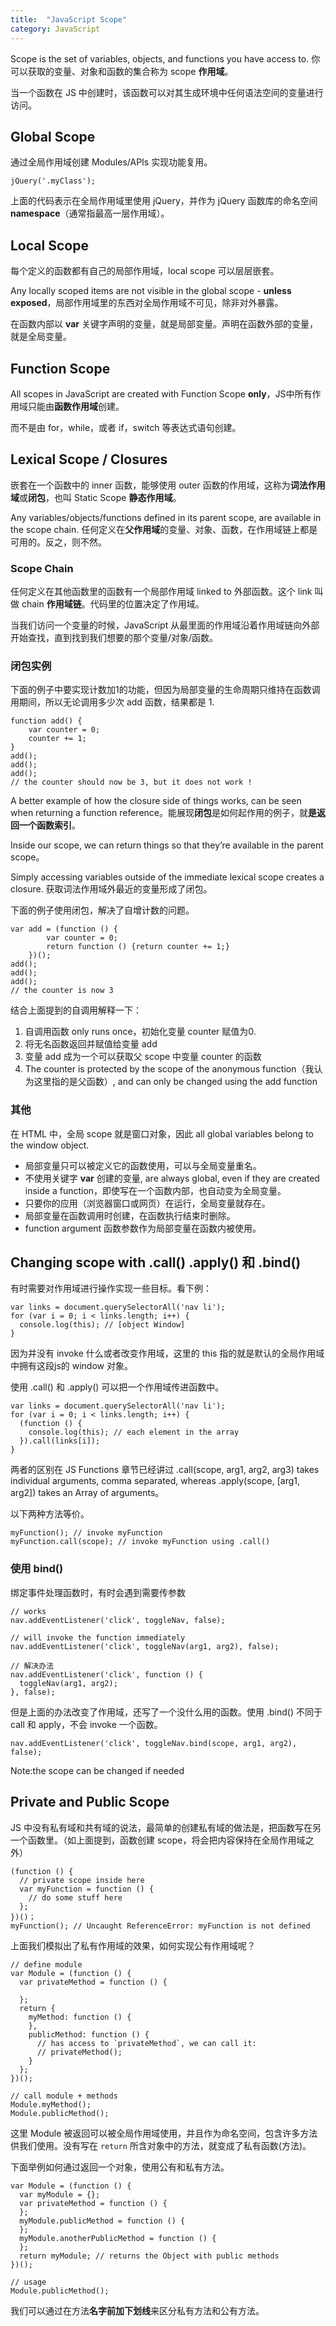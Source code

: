 ```yaml
---
title:  "JavaScript Scope"
category: JavaScript
---
```

Scope is the set of variables, objects, and functions you have access to. 你可以获取的变量、对象和函数的集合称为 scope **作用域**。

当一个函数在 JS 中创建时，该函数可以对其生成环境中任何语法空间的变量进行访问。

## Global Scope

通过全局作用域创建 Modules/APIs 实现功能复用。

    jQuery('.myClass');

上面的代码表示在全局作用域里使用 jQuery，并作为 jQuery 函数库的命名空间 **namespace**（通常指最高一层作用域）。

## Local Scope

每个定义的函数都有自己的局部作用域，local scope 可以层层嵌套。

Any locally scoped items are not visible in the global scope - **unless exposed**，局部作用域里的东西对全局作用域不可见，除非对外暴露。

在函数内部以 **var** 关键字声明的变量，就是局部变量。声明在函数外部的变量，就是全局变量。

<!--more-->

## Function Scope

All scopes in JavaScript are created with Function Scope **only**，JS中所有作用域只能由**函数作用域**创建。

而不是由 for，while，或者 if，switch 等表达式语句创建。

## Lexical Scope / Closures

嵌套在一个函数中的 inner 函数，能够使用 outer 函数的作用域，这称为**词法作用域**或**闭包**，也叫 Static Scope **静态作用域**。

Any variables/objects/functions defined in its parent scope, are available in the scope chain. 任何定义在**父作用域**的变量、对象、函数，在作用域链上都是可用的。反之，则不然。

### Scope Chain

任何定义在其他函数里的函数有一个局部作用域 linked to 外部函数。这个 link 叫做 chain **作用域链**。代码里的位置决定了作用域。

当我们访问一个变量的时候，JavaScript 从最里面的作用域沿着作用域链向外部开始查找，直到找到我们想要的那个变量/对象/函数。

### 闭包实例

下面的例子中要实现计数加1的功能，但因为局部变量的生命周期只维持在函数调用期间，所以无论调用多少次 add 函数，结果都是 1.

    function add() {
        var counter = 0;
        counter += 1;
    }
    add();
    add();
    add();
    // the counter should now be 3, but it does not work !

A better example of how the closure side of things works, can be seen when returning a function reference。能展现**闭包**是如何起作用的例子，就**是返回一个函数索引**。

Inside our scope, we can return things so that they’re available in the parent scope。

Simply accessing variables outside of the immediate lexical scope creates a closure. 获取词法作用域外最近的变量形成了闭包。

下面的例子使用闭包，解决了自增计数的问题。

    var add = (function () {
            var counter = 0;
            return function () {return counter += 1;}
        })();
    add();
    add();
    add();
    // the counter is now 3

结合上面提到的自调用解释一下：

1. 自调用函数 only runs once，初始化变量 counter 赋值为0.
2. 将无名函数返回并赋值给变量 add
3. 变量 add 成为一个可以获取父 scope 中变量 counter 的函数
4. The counter is protected by the scope of the anonymous function（我认为这里指的是父函数）, and can only be changed using the add function

### 其他

在 HTML 中，全局 scope 就是窗口对象，因此 all global variables belong to the window object.

+ 局部变量只可以被定义它的函数使用，可以与全局变量重名。
+ 不使用关键字 **var** 创建的变量, are always global, even if they are created inside a function，即使写在一个函数内部，也自动变为全局变量。
+ 只要你的应用（浏览器窗口或网页）在运行，全局变量就存在。
+ 局部变量在函数调用时创建，在函数执行结束时删除。
+ function argument 函数参数作为局部变量在函数内被使用。

## Changing scope with .call() .apply() 和 .bind()

有时需要对作用域进行操作实现一些目标。看下例：

    var links = document.querySelectorAll('nav li');
    for (var i = 0; i < links.length; i++) {
      console.log(this); // [object Window]
    }

因为并没有 invoke 什么或者改变作用域，这里的 this 指的就是默认的全局作用域中拥有这段js的 window 对象。

使用 .call() 和 .apply() 可以把一个作用域传进函数中。

    var links = document.querySelectorAll('nav li');
    for (var i = 0; i < links.length; i++) {
      (function () {
        console.log(this); // each element in the array
      }).call(links[i]);
    }

两者的区别在 JS Functions 章节已经讲过 .call(scope, arg1, arg2, arg3) takes individual arguments, comma separated, whereas .apply(scope, [arg1, arg2]) takes an Array of arguments。

以下两种方法等价。

    myFunction(); // invoke myFunction
    myFunction.call(scope); // invoke myFunction using .call()

### 使用 bind()

绑定事件处理函数时，有时会遇到需要传参数

    // works
    nav.addEventListener('click', toggleNav, false);

    // will invoke the function immediately
    nav.addEventListener('click', toggleNav(arg1, arg2), false);

    // 解决办法
    nav.addEventListener('click', function () {
      toggleNav(arg1, arg2);
    }, false);

但是上面的办法改变了作用域，还写了一个没什么用的函数。使用 .bind() 不同于 call 和 apply，不会 invoke 一个函数。

    nav.addEventListener('click', toggleNav.bind(scope, arg1, arg2), false);

Note:the scope can be changed if needed

## Private and Public Scope

JS 中没有私有域和共有域的说法，最简单的创建私有域的做法是，把函数写在另一个函数里。（如上面提到，函数创建 scope，将会把内容保持在全局作用域之外）

    (function () {
      // private scope inside here
      var myFunction = function () {
        // do some stuff here
      };
    })()；
    myFunction(); // Uncaught ReferenceError: myFunction is not defined

上面我们模拟出了私有作用域的效果，如何实现公有作用域呢？

    // define module
    var Module = (function () {
      var privateMethod = function () {

      };
      return {
        myMethod: function () {
        },
        publicMethod: function () {
          // has access to `privateMethod`, we can call it:
          // privateMethod();
        }
      };
    })();

    // call module + methods
    Module.myMethod();
    Module.publicMethod();

这里 Module 被返回可以被全局作用域使用，并且作为命名空间，包含许多方法供我们使用。没有写在 `return` 所含对象中的方法，就变成了私有函数(方法)。

下面举例如何通过返回一个对象，使用公有和私有方法。

    var Module = (function () {
      var myModule = {};
      var privateMethod = function () {
      };
      myModule.publicMethod = function () {
      };
      myModule.anotherPublicMethod = function () {
      };
      return myModule; // returns the Object with public methods
    })();

    // usage
    Module.publicMethod();

我们可以通过在方法**名字前加下划线**来区分私有方法和公有方法。
